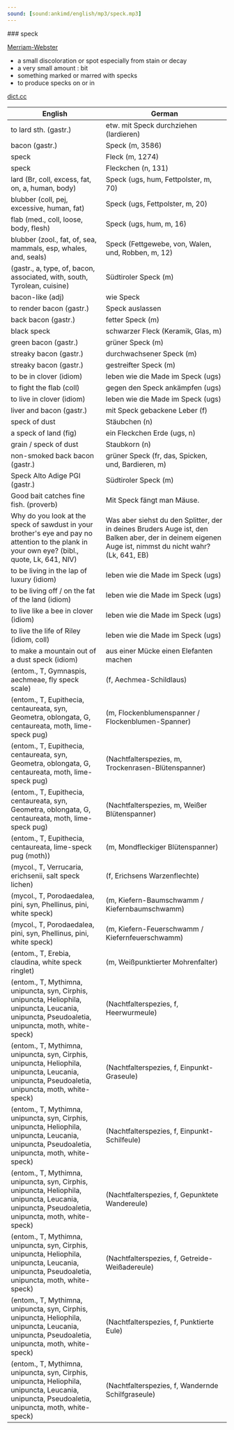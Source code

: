 ```yaml
---
sound: [sound:ankimd/english/mp3/speck.mp3]
---
```


\### speck

[Merriam-Webster](https://www.merriam-webster.com/dictionary/speck)

- a small discoloration or spot especially from stain or decay
- a very small amount : bit
- something marked or marred with specks
- to produce specks on or in

[dict.cc](https://www.dict.cc/speck)

| English        | German       |
| -------------- | ------------ |
| to lard sth. (gastr.) | etw. mit Speck durchziehen (lardieren) |
| bacon (gastr.) | Speck (m, 3586) |
| speck | Fleck (m, 1274) |
| speck | Fleckchen (n, 131) |
| lard (Br, coll, excess, fat, on, a, human, body) | Speck (ugs, hum, Fettpolster, m, 70) |
| blubber (coll, pej, excessive, human, fat) | Speck (ugs, Fettpolster, m, 20) |
| flab (med., coll, loose, body, flesh) | Speck (ugs, hum, m, 16) |
| blubber (zool., fat, of, sea, mammals, esp, whales, and, seals) | Speck (Fettgewebe, von, Walen, und, Robben, m, 12) |
|  (gastr., a, type, of, bacon, associated, with, south, Tyrolean, cuisine) | Südtiroler Speck (m) |
| bacon-like (adj) | wie Speck |
| to render bacon (gastr.) | Speck auslassen |
| back bacon (gastr.) | fetter Speck (m) |
| black speck | schwarzer Fleck (Keramik, Glas, m) |
| green bacon (gastr.) | grüner Speck (m) |
| streaky bacon (gastr.) | durchwachsener Speck (m) |
| streaky bacon (gastr.) | gestreifter Speck (m) |
| to be in clover (idiom) | leben wie die Made im Speck (ugs) |
| to fight the flab (coll) | gegen den Speck ankämpfen (ugs) |
| to live in clover (idiom) | leben wie die Made im Speck (ugs) |
| liver and bacon (gastr.) | mit Speck gebackene Leber (f) |
| speck of dust | Stäubchen (n) |
| a speck of land (fig) | ein Fleckchen Erde (ugs, n) |
| grain / speck of dust | Staubkorn (n) |
| non-smoked back bacon (gastr.) | grüner Speck (fr, das, Spicken, und, Bardieren, m) |
| Speck Alto Adige PGI (gastr.) | Südtiroler Speck (m) |
| Good bait catches fine fish. (proverb) | Mit Speck fängt man Mäuse. |
| Why do you look at the speck of sawdust in your brother's eye and pay no attention to the plank in your own eye? (bibl., quote, Lk, 641, NIV) | Was aber siehst du den Splitter, der in deines Bruders Auge ist, den Balken aber, der in deinem eigenen Auge ist, nimmst du nicht wahr? (Lk, 641, EB) |
| to be living in the lap of luxury (idiom) | leben wie die Made im Speck (ugs) |
| to be living off / on the fat of the land (idiom) | leben wie die Made im Speck (ugs) |
| to live like a bee in clover (idiom) | leben wie die Made im Speck (ugs) |
| to live the life of Riley (idiom, coll) | leben wie die Made im Speck (ugs) |
| to make a mountain out of a dust speck (idiom) | aus einer Mücke einen Elefanten machen |
|  (entom., T, Gymnaspis, aechmeae, fly speck scale) |  (f, Aechmea-Schildlaus) |
|  (entom., T, Eupithecia, centaureata, syn, Geometra, oblongata, G, centaureata, moth, lime-speck pug) |  (m, Flockenblumenspanner / Flockenblumen-Spanner) |
|  (entom., T, Eupithecia, centaureata, syn, Geometra, oblongata, G, centaureata, moth, lime-speck pug) |  (Nachtfalterspezies, m, Trockenrasen-Blütenspanner) |
|  (entom., T, Eupithecia, centaureata, syn, Geometra, oblongata, G, centaureata, moth, lime-speck pug) |  (Nachtfalterspezies, m, Weißer Blütenspanner) |
|  (entom., T, Eupithecia, centaureata, lime-speck pug (moth)) |  (m, Mondfleckiger Blütenspanner) |
|  (mycol., T, Verrucaria, erichsenii, salt speck lichen) |  (f, Erichsens Warzenflechte) |
|  (mycol., T, Porodaedalea, pini, syn, Phellinus, pini, white speck) |  (m, Kiefern-Baumschwamm / Kiefernbaumschwamm) |
|  (mycol., T, Porodaedalea, pini, syn, Phellinus, pini, white speck) |  (m, Kiefern-Feuerschwamm / Kiefernfeuerschwamm) |
|  (entom., T, Erebia, claudina, white speck ringlet) |  (m, Weißpunktierter Mohrenfalter) |
|  (entom., T, Mythimna, unipuncta, syn, Cirphis, unipuncta, Heliophila, unipuncta, Leucania, unipuncta, Pseudoaletia, unipuncta, moth, white-speck) |  (Nachtfalterspezies, f, Heerwurmeule) |
|  (entom., T, Mythimna, unipuncta, syn, Cirphis, unipuncta, Heliophila, unipuncta, Leucania, unipuncta, Pseudoaletia, unipuncta, moth, white-speck) |  (Nachtfalterspezies, f, Einpunkt-Graseule) |
|  (entom., T, Mythimna, unipuncta, syn, Cirphis, unipuncta, Heliophila, unipuncta, Leucania, unipuncta, Pseudoaletia, unipuncta, moth, white-speck) |  (Nachtfalterspezies, f, Einpunkt-Schilfeule) |
|  (entom., T, Mythimna, unipuncta, syn, Cirphis, unipuncta, Heliophila, unipuncta, Leucania, unipuncta, Pseudoaletia, unipuncta, moth, white-speck) |  (Nachtfalterspezies, f, Gepunktete Wandereule) |
|  (entom., T, Mythimna, unipuncta, syn, Cirphis, unipuncta, Heliophila, unipuncta, Leucania, unipuncta, Pseudoaletia, unipuncta, moth, white-speck) |  (Nachtfalterspezies, f, Getreide-Weißadereule) |
|  (entom., T, Mythimna, unipuncta, syn, Cirphis, unipuncta, Heliophila, unipuncta, Leucania, unipuncta, Pseudoaletia, unipuncta, moth, white-speck) |  (Nachtfalterspezies, f, Punktierte Eule) |
|  (entom., T, Mythimna, unipuncta, syn, Cirphis, unipuncta, Heliophila, unipuncta, Leucania, unipuncta, Pseudoaletia, unipuncta, moth, white-speck) |  (Nachtfalterspezies, f, Wandernde Schilfgraseule) |
